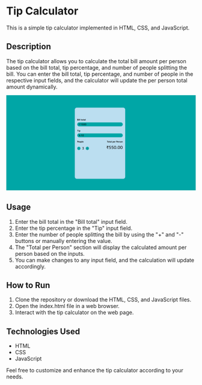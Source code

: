 # Tip Calculator

This is a simple tip calculator implemented in HTML, CSS, and JavaScript.

## Description

The tip calculator allows you to calculate the total bill amount per person based on the bill total, tip percentage, and number of people splitting the bill. You can enter the bill total, tip percentage, and number of people in the respective input fields, and the calculator will update the per person total amount dynamically.

![Tip Calculator Screenshot](Screenshot.png)



## Usage

1. Enter the bill total in the "Bill total" input field.
2. Enter the tip percentage in the "Tip" input field.
3. Enter the number of people splitting the bill by using the "+" and "-" buttons or manually entering the value.
4. The "Total per Person" section will display the calculated amount per person based on the inputs.
5. You can make changes to any input field, and the calculation will update accordingly.

## How to Run

1. Clone the repository or download the HTML, CSS, and JavaScript files.
2. Open the index.html file in a web browser.
3. Interact with the tip calculator on the web page.

## Technologies Used

- HTML
- CSS
- JavaScript

Feel free to customize and enhance the tip calculator according to your needs.

